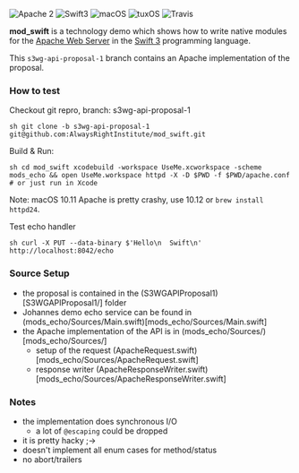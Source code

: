 ![Apache 2](https://img.shields.io/badge/apache-2-yellow.svg)
![Swift3](https://img.shields.io/badge/swift-3-blue.svg)
![macOS](https://img.shields.io/badge/os-macOS-green.svg?style=flat)
![tuxOS](https://img.shields.io/badge/os-tuxOS-green.svg?style=flat)
![Travis](https://travis-ci.org/AlwaysRightInstitute/mod_swift.svg?s3wg-api-proposal-1)

**mod_swift** is a technology demo which shows how to write native modules
for the
[Apache Web Server](https://httpd.apache.org)
in the 
[Swift 3](http://swift.org/)
programming language.

This `s3wg-api-proposal-1` branch contains an Apache implementation of the
proposal.

### How to test

Checkout git repro, branch: s3wg-api-proposal-1

``sh
git clone -b s3wg-api-proposal-1 git@github.com:AlwaysRightInstitute/mod_swift.git
``

Build & Run:

``sh
cd mod_swift
xcodebuild -workspace UseMe.xcworkspace -scheme mods_echo && open UseMe.workspace
httpd -X -D $PWD -f $PWD/apache.conf # or just run in Xcode
``

Note: macOS 10.11 Apache is pretty crashy, use 10.12 or `brew install httpd24`.


Test echo handler

``sh
curl -X PUT --data-binary $'Hello\n  Swift\n' http://localhost:8042/echo
``

### Source Setup

- the proposal is contained in the (S3WGAPIProposal1)[S3WGAPIProposal1/] folder
- Johannes demo echo service can be found in
  (mods_echo/Sources/Main.swift)[mods_echo/Sources/Main.swift]
- the Apache implementation of the API is in (mods_echo/Sources/)[mods_echo/Sources/]
  - setup of the request (ApacheRequest.swift)[mods_echo/Sources/ApacheRequest.swift]
  - response writer (ApacheResponseWriter.swift)[mods_echo/Sources/ApacheResponseWriter.swift]

### Notes

- the implementation does synchronous I/O
  - a lot of `@escaping` could be dropped
- it is pretty hacky ;->
- doesn't implement all enum cases for method/status
- no abort/trailers
